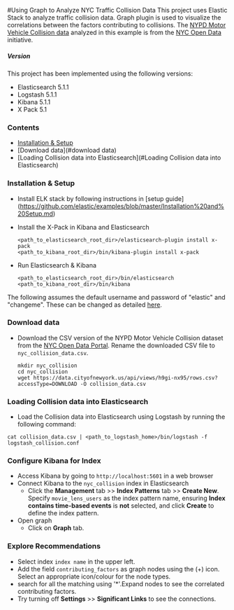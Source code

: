 #Using Graph to Analyze NYC Traffic Collision Data
This project uses Elastic Stack to analyze traffic collision data. Graph plugin is used to visualize the correlations between the factors contributing to collisions. The [NYPD Motor Vehicle Collision data](https://data.cityofnewyork.us/Public-Safety/NYPD-Motor-Vehicle-Collisions/h9gi-nx95?) analyzed in this example is from the [NYC Open Data](https://data.cityofnewyork.us/) initiative.

##### Version
This project has been implemented using the following versions:
- Elasticsearch 5.1.1
- Logstash 5.1.1
- Kibana 5.1.1
- X Pack 5.1

### Contents
* [Installation & Setup](#installation--setup)
* [Download data](#download data)
* [Loading Collision data into Elasticsearch](#Loading Collision data into Elasticsearch)

### Installation & Setup
* Install ELK stack by following instructions in [setup guide] (https://github.com/elastic/examples/blob/master/Installation%20and%20Setup.md)
* Install the X-Pack in Kibana and Elasticsearch 

  ```shell
  <path_to_elasticsearch_root_dir>/elasticsearch-plugin install x-pack
  <path_to_kibana_root_dir>/bin/kibana-plugin install x-pack
  ```

* Run Elasticsearch & Kibana

  ```shell
  <path_to_elasticsearch_root_dir>/bin/elasticsearch
  <path_to_kibana_root_dir>/bin/kibana
  ```


The following assumes the default username and password of "elastic" and "changeme".  These can be changed as detailed [here](https://www.elastic.co/guide/en/shield/current/native-realm.html).

### Download data 
* Download the CSV version of the NYPD Motor Vehicle Collision dataset from the [NYC Open Data Portal](https://data.cityofnewyork.us/Public-Safety/NYPD-Motor-Vehicle-Collisions/h9gi-nx95?). 
Rename the downloaded CSV file to `nyc_collision_data.csv`.

  ```
  mkdir nyc_collision
  cd nyc_collision
  wget https://data.cityofnewyork.us/api/views/h9gi-nx95/rows.csv?accessType=DOWNLOAD -O collision_data.csv
  ```
  
### Loading Collision data into Elasticsearch
* Load the Collision data into Elasticsearch using Logstash by running the following command:
```
cat collision_data.csv | <path_to_logstash_home>/bin/logstash -f logstash_collision.conf
```

### Configure Kibana for Index
  
  * Access Kibana by going to `http://localhost:5601` in a web browser
  * Connect Kibana to the `nyc_collision` index in Elasticsearch
      * Click the **Management** tab >> **Index Patterns** tab >> **Create New**. Specify `movie_lens_users` as the index pattern name, ensuring **Index contains time-based events** is **not** selected, and click **Create** to define the index pattern.
  * Open graph
      * Click on **Graph** tab.
 ### Explore Recommendations
    
   * Select index `index name` in the upper left. 
   * Add the field `contributing_factors` as graph nodes using the (+) icon.  Select an appropriate icon/colour for the node types. 
   * search for all the matching using '*'.Expand nodes to see the correlated contributing factors. 
   * Try turning off **Settings** >> **Significant Links** to see the connections.
